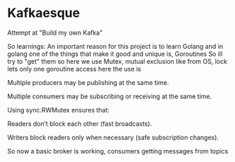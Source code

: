# Kafkaesque
Attempt at "Build my own Kafka"

So learnings:
An important reason for this project is to learn Golang and in golang one of the 
things that make it good and unique is, Goroutines
So ill try to "get" them
so here we use Mutex, mutual exclusion like from OS, lock lets only one goroutine access
here the use is

Multiple producers may be publishing at the same time.

Multiple consumers may be subscribing or receiving at the same time.

Using sync.RWMutex ensures that:

Readers don’t block each other (fast broadcasts).

Writers block readers only when necessary (safe subscription changes).


So now a basic broker is working, consumers getting messages from topics